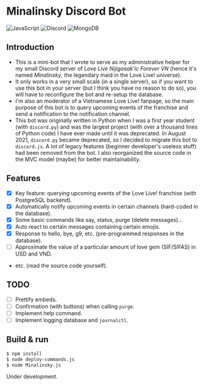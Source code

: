 # Minalinsky Discord Bot

![JavaScript](https://img.shields.io/badge/javascript-%23323330.svg?style=for-the-badge&logo=javascript&logoColor=%23F7DF1E) 
![Discord](https://img.shields.io/badge/%3CServer%3E-%237289DA.svg?style=for-the-badge&logo=discord&logoColor=white)
![MongoDB](https://img.shields.io/badge/MongoDB-%234ea94b.svg?style=for-the-badge&logo=mongodb&logoColor=white)

## Introduction
- This is a mini-bot that I wrote to serve as my administrative helper for my small Discord server of _Love Live Nijigasak'ic Forever VN_ (hence it's named _Minalinsky_, the legendary maid in the Love Live! universe).
- It only works in a very small scale (in a single server), so if you want to use this bot in your server (but I think you have no reason to do so), you will have to reconfigure the bot and re-setup the database.
- I'm also an moderator of a Vietnamese Love Live! fanpage, so the main purpose of this bot is to query upcoming events of the franchise and send a notification to the notification channel.
- This bot was originally written in Python when I was a first year student (with `discord.py`) and was the largest project (with over a thousand lines of Python code) I have ever made until it was deprecated. In August 2021, `discord.py` became deprecated, so I decided to migrate this bot to `discord.js`. A lot of legacy features (beginner developer's useless stuff) had been removed from the bot. I also reorganized the source code in the MVC model (maybe) for better maintainability.

## Features
- [x] Key feature: querying upcoming events of the Love Live! franchise (with PostgreSQL backend).
- [x] Automatically notify upcoming events in certain channels (hard-coded in the database).
- [x] Some basic commands like say, status, purge (delete messages)...
- [x] Auto react to certain messages containing certain emojis.
- [x] Response to hello, bye, g9, etc. (pre-programmed responses in the database).
- [ ] Approximate the value of a particular amount of love gem (SIF/SIFAS) in USD and VND.
- etc. (read the source code yourself).

## TODO
- [ ] Prettify embeds.
- [ ] Confirmation (with buttons) when calling `purge`.
- [ ] Implement help command.
- [ ] Implement logging database and `journalctl`.

## Build & run
``` bash 
$ npm install
$ node deploy-commands.js
$ node Minalinsky.js
```
Under development.